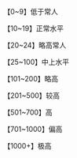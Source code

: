 【0~9】低于常人

【10~19】正常水平

【20~24】略高常人

【25~100】中上水平

【101~200】略高

【201~500】较高

【501~700】高

【701~1000】偏高

【1000+】极高
